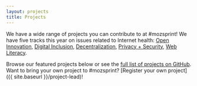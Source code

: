 ```yaml
---
layout: projects
title: Projects
---
```


We have a wide range of projects you can contribute to at #mozsprint! We have five tracks this year on issues related to Internet health:
[Open Innovation](https://github.com/mozilla/global-sprint/labels/%5BTrack%5D%20Open%20Innovation),
[Digital Inclusion](https://github.com/mozilla/global-sprint/labels/%5BTrack%5D%20Digital%20Inclusion),
[Decentralization](https://github.com/mozilla/global-sprint/labels/%5BTrack%5D%20Decentralization),
[Privacy + Security](https://github.com/mozilla/global-sprint/labels/%5BTrack%5D%20Privacy%20%2B%20Security),
[Web Literacy](https://github.com/mozilla/global-sprint/labels/%5BTrack%5D%20Web%20Literacy).


Browse our featured projects below or see the [full list of projects on GitHub](https://github.com/mozilla/global-sprint/issues). Want to bring your own project to #mozsprint? [Register your own project]({{ site.baseurl }}/project-lead)!